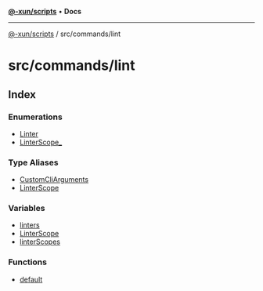 [**@-xun/scripts**](../../../README.md) • **Docs**

***

[@-xun/scripts](../../../README.md) / src/commands/lint

# src/commands/lint

## Index

### Enumerations

- [Linter](enumerations/Linter.md)
- [LinterScope\_](enumerations/LinterScope.md)

### Type Aliases

- [CustomCliArguments](type-aliases/CustomCliArguments.md)
- [LinterScope](type-aliases/LinterScope.md)

### Variables

- [linters](variables/linters.md)
- [LinterScope](variables/LinterScope.md)
- [linterScopes](variables/linterScopes.md)

### Functions

- [default](functions/default.md)
